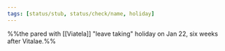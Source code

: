 ```yaml
---
tags: [status/stub, status/check/name, holiday]
---
```


%%the pared with [[Viatela]]  "leave taking" holiday on Jan 22, six weeks after Vitalae.%%